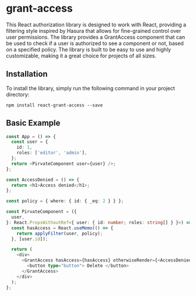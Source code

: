 # grant-access

This React authorization library is designed to work with React, providing a filtering style inspired by Hasura that allows for fine-grained control over user permissions. The library provides a GrantAccess component that can be used to check if a user is authorized to see a component or not, based on a specified policy. The library is built to be easy to use and highly customizable, making it a great choice for projects of all sizes.

## Installation

To install the library, simply run the following command in your project directory:

```shell
npm install react-grant-access --save
```

## Basic Example

```typescript
const App = () => {
  const user = {
    id: 1,
    roles: ['editor', 'admin'],
  };
  return <PirvateComponent user={user} />;
};

const AccessDenied = () => {
  return <h1>Access denied</h1>;
};

const policy = { where: { id: { _eq: 2 } } };

const PirvateComponent = ({
  user,
}: React.PropsWithoutRef<{ user: { id: number; roles: string[] } }>) => {
  const hasAccess = React.useMemo(() => {
    return applyFilter(user, policy);
  }, [user.id]);

  return (
    <div>
      <GrantAccess hasAccess={hasAccess} otherwiseRender={<AccessDenied />}>
        <button type="button"> Delete </button>
      </GrantAccess>
    </div>
  );
};
```

